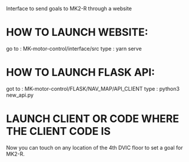 Interface to send goals to MK2-R through a website

# HOW TO LAUNCH WEBSITE:
go to : MK-motor-control/interface/src
type  : yarn serve

# HOW TO LAUNCH FLASK API:
got to : MK-motor-control/FLASK/NAV_MAP/API_CLIENT 
type   : python3 new_api.py 

# LAUNCH CLIENT OR CODE WHERE THE CLIENT CODE IS

Now you can touch on any location of the 4th DVIC floor to set a goal for MK2-R.

